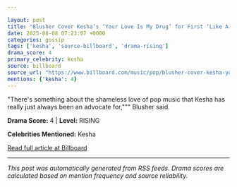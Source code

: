 ```yaml
---

layout: post
title: "Blusher Cover Kesha’s ‘Your Love Is My Drug’ for First ‘Like A Version’"""
date: 2025-08-08 07:23:07 +0000
categories: gossip
tags: ['kesha', 'source-billboard', 'drama-rising']
drama_score: 4
primary_celebrity: kesha
source: billboard
source_url: "https://www.billboard.com/music/pop/blusher-cover-kesha-your-love-is-my-drug-like-a-version-1236039406/"""
mentions: {'kesha': 4}
---
```


"There's something about the shameless love of pop music that Kesha has really just always been an advocate for,""" Blusher said.

**Drama Score:** 4 | **Level:** RISING

**Celebrities Mentioned:** Kesha

[Read full article at Billboard](https://www.billboard.com/music/pop/blusher-cover-kesha-your-love-is-my-drug-like-a-version-1236039406/)

---
*This post was automatically generated from RSS feeds. Drama scores are calculated based on mention frequency and source reliability.*
